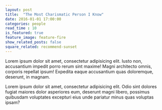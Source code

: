 ```yaml
---
layout: post
title:  "The Most Charismatic Person I Know"
date: 2016-01-01 17:00:00
categories: people
read_time : 10
is_featured: true
feature_image: feature-fire
show_related_posts: false
square_related: recommend-sunset
---
```


Lorem ipsum dolor sit amet, consectetur adipisicing elit. Iusto non, accusantium impedit porro rerum sint maxime! Magni architecto omnis, corporis repellat ipsum! Expedita eaque accusantium quas doloremque, deserunt, in magnam.

Lorem ipsum dolor sit amet, consectetur adipisicing elit. Odio sint dolores fugiat maiores dolor asperiores eum, deserunt magni libero, possimus quibusdam voluptates excepturi eius unde pariatur minus quas voluptas ipsam?